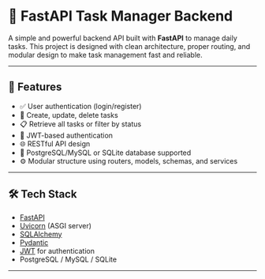 # 📝 FastAPI Task Manager Backend

A simple and powerful backend API built with **FastAPI** to manage daily tasks. This project is designed with clean architecture, proper routing, and modular design to make task management fast and reliable.

---

## 🚀 Features

- ✅ User authentication (login/register)
- 📌 Create, update, delete tasks
- 📋 Retrieve all tasks or filter by status
- 🔐 JWT-based authentication
- 🌐 RESTful API design
- 💾 PostgreSQL/MySQL or SQLite database supported
- ⚙️ Modular structure using routers, models, schemas, and services

---

## 🛠️ Tech Stack

- [FastAPI](https://fastapi.tiangolo.com/)
- [Uvicorn](https://www.uvicorn.org/) (ASGI server)
- [SQLAlchemy](https://www.sqlalchemy.org/)
- [Pydantic](https://pydantic-docs.helpmanual.io/)
- [JWT](https://jwt.io/) for authentication
- PostgreSQL / MySQL / SQLite

---
